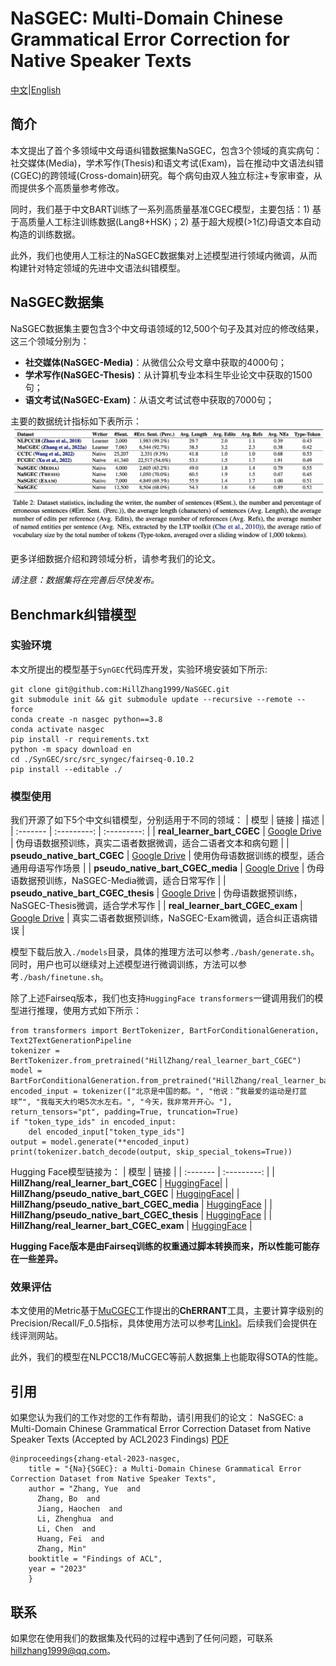 # NaSGEC: Multi-Domain Chinese Grammatical Error Correction for Native Speaker Texts

[中文](./README.md)|[English](./README.en.md)
## 简介
本文提出了首个多领域中文母语纠错数据集NaSGEC，包含3个领域的真实病句：社交媒体(Media)，学术写作(Thesis)和语文考试(Exam)，旨在推动中文语法纠错(CGEC)的跨领域(Cross-domain)研究。每个病句由双人独立标注+专家审查，从而提供多个高质量参考修改。

同时，我们基于中文BART训练了一系列高质量基准CGEC模型，主要包括：1) 基于高质量人工标注训练数据(Lang8+HSK)；2) 基于超大规模(>1亿)母语文本自动构造的训练数据。

此外，我们也使用人工标注的NaSGEC数据集对上述模型进行领域内微调，从而构建针对特定领域的先进中文语法纠错模型。

## NaSGEC数据集
NaSGEC数据集主要包含3个中文母语领域的12,500个句子及其对应的修改结果，这三个领域分别为：

+ **社交媒体(NaSGEC-Media)**：从微信公众号文章中获取的4000句；
+ **学术写作(NaSGEC-Thesis)**：从计算机专业本科生毕业论文中获取的1500句；
+ **语文考试(NaSGEC-Exam)**：从语文考试试卷中获取的7000句；

主要的数据统计指标如下表所示：
![Data statistics](./pics/data_statistic.png)

更多详细数据介绍和跨领域分析，请参考我们的论文。

*请注意：数据集将在完善后尽快发布。*

## Benchmark纠错模型
### 实验环境
本文所提出的模型基于`SynGEC`代码库开发，实验环境安装如下所示:

```
git clone git@github.com:HillZhang1999/NaSGEC.git
git submodule init && git submodule update --recursive --remote --force
conda create -n nasgec python==3.8
conda activate nasgec
pip install -r requirements.txt
python -m spacy download en
cd ./SynGEC/src/src_syngec/fairseq-0.10.2
pip install --editable ./
```

### 模型使用
我们开源了如下5个中文纠错模型，分别适用于不同的领域：
| 模型 | 链接 | 描述 |
| :------- | :---------: | :---------: |
| **real_learner_bart_CGEC** | [Google Drive](https://drive.google.com/file/d/1AamhBi6vJ8RVzzHtr43Uaoqrm7_vPpuB/view?usp=share_link) | 伪母语数据预训练，真实二语者数据微调，适合二语者文本和病句题 |
| **pseudo_native_bart_CGEC** | [Google Drive](https://drive.google.com/file/d/1dKbrej1Eh_M1DFqtCvvSqso0QUUn9EvC/view?usp=share_link) | 使用伪母语数据训练的模型，适合通用母语写作场景 |
| **pseudo_native_bart_CGEC_media** | [Google Drive](https://drive.google.com/file/d/17dSnSEPq-eyWZ-Uck4G6fO8XwjNfxmDi/view?usp=share_link) | 伪母语数据预训练，NaSGEC-Media微调，适合日常写作 |
| **pseudo_native_bart_CGEC_thesis** | [Google Drive](https://drive.google.com/file/d/1J-BFDSxV4eQ2JvFEXdvI2AktZOxNd8rq/view?usp=share_link) | 伪母语数据预训练，NaSGEC-Thesis微调，适合学术写作 |
| **real_learner_bart_CGEC_exam** | [Google Drive](https://drive.google.com/file/d/1iQ0i7JMNXyoKjd5BdAfIPGg3QBLr9Lr3/view?usp=share_link) | 真实二语者数据预训练，NaSGEC-Exam微调，适合纠正语病错误 |

模型下载后放入`./models`目录，具体的推理方法可以参考`./bash/generate.sh`。
同时，用户也可以继续对上述模型进行微调训练，方法可以参考`./bash/finetune.sh`。

除了上述Fairseq版本，我们也支持`HuggingFace transformers`一键调用我们的模型进行推理，使用方式如下所示：

```
from transformers import BertTokenizer, BartForConditionalGeneration, Text2TextGenerationPipeline
tokenizer = BertTokenizer.from_pretrained("HillZhang/real_learner_bart_CGEC")
model = BartForConditionalGeneration.from_pretrained("HillZhang/real_learner_bart_CGEC")
encoded_input = tokenizer(["北京是中国的都。", "他说：”我最爱的运动是打蓝球“", "我每天大约喝5次水左右。", "今天，我非常开开心。"], return_tensors="pt", padding=True, truncation=True)
if "token_type_ids" in encoded_input:
    del encoded_input["token_type_ids"]
output = model.generate(**encoded_input)
print(tokenizer.batch_decode(output, skip_special_tokens=True))
```

Hugging Face模型链接为：
| 模型 | 链接 |
| :------- | :---------: |
| **HillZhang/real_learner_bart_CGEC** | [HuggingFace](https://huggingface.co/HillZhang/real_learner_bart_CGEC)|
| **HillZhang/pseudo_native_bart_CGEC** | [HuggingFace](https://huggingface.co/HillZhang/pseudo_native_bart_CGEC)|
| **HillZhang/pseudo_native_bart_CGEC_media** | [HuggingFace](https://huggingface.co/HillZhang/pseudo_native_bart_CGEC_media) |
| **HillZhang/pseudo_native_bart_CGEC_thesis** | [HuggingFace](https://huggingface.co/HillZhang/pseudo_native_bart_CGEC_thesis) |
| **HillZhang/real_learner_bart_CGEC_exam** | [HuggingFace](https://huggingface.co/HillZhang/real_learner_bart_CGEC_exam) |

**Hugging Face版本是由Fairseq训练的权重通过脚本转换而来，所以性能可能存在一些差异。**

### 效果评估
本文使用的Metric基于[MuCGEC](https://github.com/HillZhang1999/MuCGEC)工作提出的**ChERRANT**工具，主要计算字级别的Precision/Recall/F_0.5指标，具体使用方法可以参考[[Link]](https://github.com/HillZhang1999/MuCGEC/tree/main/scorers/ChERRANT)。后续我们会提供在线评测网站。

此外，我们的模型在NLPCC18/MuCGEC等前人数据集上也能取得SOTA的性能。

## 引用

如果您认为我们的工作对您的工作有帮助，请引用我们的论文：
NaSGEC: a Multi-Domain Chinese Grammatical Error Correction Dataset from Native Speaker Texts (Accepted by ACL2023 Findings) [PDF]()

```
@inproceedings{zhang-etal-2023-nasgec,
    title = "{Na}{SGEC}: a Multi-Domain Chinese Grammatical Error Correction Dataset from Native Speaker Texts",
    author = "Zhang, Yue  and
      Zhang, Bo  and
      Jiang, Haochen  and
      Li, Zhenghua  and
      Li, Chen  and
      Huang, Fei  and
      Zhang, Min"
    booktitle = "Findings of ACL",
    year = "2023"
    }
```

## 联系
如果您在使用我们的数据集及代码的过程中遇到了任何问题，可联系 hillzhang1999@qq.com。
